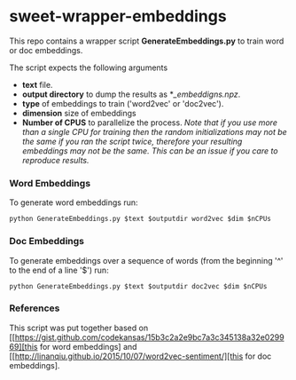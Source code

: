 # sweet-wrapper-embeddings
This repo contains a wrapper script **GenerateEmbeddings.py** to train word or doc embeddings.

The script expects the following arguments
- **text** file.
- **output directory** to dump the results as **_embeddigns.npz*.
- **type** of embeddings to train ('word2vec' or 'doc2vec').
- **dimension** size of embeddings
- **Number of CPUS** to parallelize the process. *Note that if you use more than a single CPU for training then the random initializations may not be the same if you ran the script twice, therefore your resulting embeddings may not be the same. This can be an issue if you care to reproduce results.*

### Word Embeddings
To generate word embeddings run:

```
python GenerateEmbeddings.py $text $outputdir word2vec $dim $nCPUs
```

### Doc Embeddings
To generate embeddings over a sequence of words (from the beginning '^' to the end of a line '$') run:

```
python GenerateEmbeddings.py $text $outputdir doc2vec $dim $nCPUs
```

### References
This script was put together based on [[https://gist.github.com/codekansas/15b3c2a2e9bc7a3c345138a32e029969][this for word embeddings] and [[http://linanqiu.github.io/2015/10/07/word2vec-sentiment/][this for doc embeddings].
